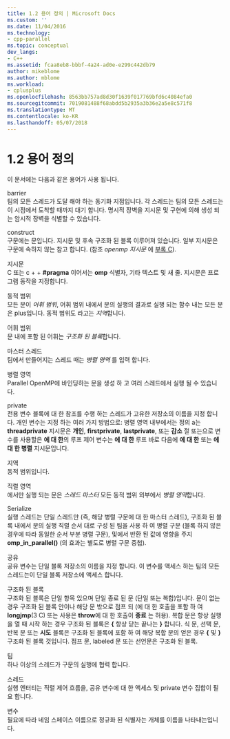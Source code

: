 ```yaml
---
title: 1.2 용어 정의 | Microsoft Docs
ms.custom: ''
ms.date: 11/04/2016
ms.technology:
- cpp-parallel
ms.topic: conceptual
dev_langs:
- C++
ms.assetid: fcaa8eb8-bbbf-4a24-ad0e-e299c442db79
author: mikeblome
ms.author: mblome
ms.workload:
- cplusplus
ms.openlocfilehash: 8563bb757ad8d30f1639f017769bfd6c4084efa0
ms.sourcegitcommit: 7019081488f68abdd5b2935a3b36e2a5e8c571f8
ms.translationtype: MT
ms.contentlocale: ko-KR
ms.lasthandoff: 05/07/2018
---
```

# <a name="12-definition-of-terms"></a>1.2 용어 정의
이 문서에는 다음과 같은 용어가 사용 됩니다.  
  
 barrier  
 팀의 모든 스레드가 도달 해야 하는 동기화 지점입니다.  각 스레드는 팀의 모든 스레드는이 시점에서 도착할 때까지 대기 합니다. 명시적 장벽을 지시문 및 구현에 의해 생성 되는 암시적 장벽을 식별할 수 있습니다.  
  
 construct  
 구문에는 문입니다. 지시문 및 후속 구조화 된 블록 이루어져 있습니다. 일부 지시문은 구문에 속하지 않는 참고 합니다. (참조 *openmp 지시문* 에 [부록 C](../../parallel/openmp/c-openmp-c-and-cpp-grammar.md)).  
  
 지시문  
 C 또는 c + + **#pragma** 이어서는 **omp** 식별자, 기타 텍스트 및 새 줄. 지시문은 프로그램 동작을 지정합니다.  
  
 동적 범위  
 모든 문이 *어휘 범위*, 어휘 범위 내에서 문의 실행의 결과로 실행 되는 함수 내는 모든 문은 plus입니다. 동적 범위도 라고는 *지역*합니다.  
  
 어휘 범위  
 문 내에 포함 된 어휘는 *구조화 된 블록*합니다.  
  
 마스터 스레드  
 팀에서 만들어지는 스레드 때는 *병렬 영역* 를 입력 합니다.  
  
 병렬 영역  
 Parallel OpenMP에 바인딩하는 문을 생성 하 고 여러 스레드에서 실행 될 수 있습니다.  
  
 private  
 전용 변수 블록에 대 한 참조를 수행 하는 스레드가 고유한 저장소의 이름을 지정 합니다. 개인 변수는 지정 하는 여러 가지 방법으로: 병렬 영역 내부에서는 정의 a는 **threadprivate** 지시문은 **개인**, **firstprivate**, **lastprivate**, 또는 **감소** 절 또는으로 변수를 사용할은 **에 대 한**의 루프 제어 변수는 **에 대 한** 루프 바로 다음에 **에 대 한** 또는 **에 대 한 병렬** 지시문입니다.  
  
 지역  
 동적 범위입니다.  
  
 직렬 영역  
 에서만 실행 되는 문은 *스레드 마스터* 모든 동적 범위 외부에서 *병렬 영역*합니다.  
  
 Serialize  
 실행 스레드는 단일 스레드만 (즉, 해당 병렬 구문에 대 한 마스터 스레드), 구조화 된 블록 내에서 문의 실행 직렬 순서 대로 구성 된 팀을 사용 하 여 병렬 구문 (블록 하지 않은 경우에 따라 동일한 순서 부분 병렬 구문), 및에서 반환 된 값에 영향을 주지 **omp_in_parallel()** (의 효과는 별도로 병렬 구문 중첩).  
  
 공유  
 공유 변수는 단일 블록 저장소의 이름을 지정 합니다. 이 변수를 액세스 하는 팀의 모든 스레드는이 단일 블록 저장소에 액세스 합니다.  
  
 구조화 된 블록  
 구조화 된 블록은 단일 항목 있으며 단일 종료 된 문 (단일 또는 복합)입니다. 문이 없는 경우 구조화 된 블록 안이나 해당 문 밖으로 점프 되 (에 대 한 호출을 포함 하 여 **longjmp**(3 C) 또는 사용은 **throw**에 대 한 호출이 **종료** 는 허용). 복합 문은 항상 실행을 열 때 시작 하는 경우 구조화 된 블록은 **{** 항상 닫는 끝나는 **}** 합니다. 식 문, 선택 문, 반복 문 또는 **시도** 블록은 구조화 된 블록에 포함 하 여 해당 복합 문의 얻은 경우 **{** 및 **}** 구조화 된 블록 것입니다. 점프 문, labeled 문 또는 선언문은 구조화 된 블록.  
  
 팀  
 하나 이상의 스레드가 구문의 실행에 협력 합니다.  
  
 스레드  
 실행 엔터티는 직렬 제어 흐름을, 공유 변수에 대 한 액세스 및 private 변수 집합이 필요 합니다.  
  
 변수  
 필요에 따라 네임 스페이스 이름으로 정규화 된 식별자는 개체를 이름을 나타내는입니다.